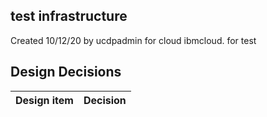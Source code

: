 ## test infrastructure

Created 10/12/20 by ucdpadmin for cloud ibmcloud. for test


## Design Decisions
| Design item                | Decision|
| :----------------------------------- | :--------------------------------------------------------------------------------|
